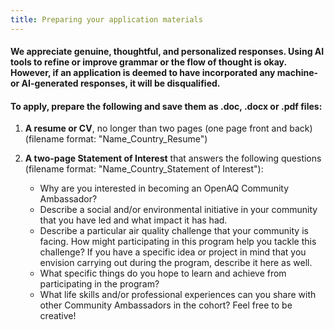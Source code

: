 ```yaml
---
title: Preparing your application materials
---
```

#### We appreciate genuine, thoughtful, and personalized responses. Using AI tools to refine or improve grammar or the flow of thought is okay. However, if an application is deemed to have incorporated any machine- or AI-generated responses, it will be disqualified.

#### To apply, prepare the following and save them as .doc, .docx or .pdf files:

1. **A resume or CV**, no longer than two pages (one page front and back) (filename format: "Name_Country_Resume")
2. **A two-page Statement of Interest** that answers the following questions (filename format: "Name_Country_Statement of Interest"):

   * Why are you interested in becoming an OpenAQ Community Ambassador?
   * Describe a social and/or environmental initiative in your community that you have led and what impact it has had.
   * Describe a particular air quality challenge that your community is facing. How might participating in this program help you tackle this challenge? If you have a specific idea or project in mind that you envision carrying out during the program, describe it here as well.
   * What specific things do you hope to learn and achieve from participating in the program?
   * What life skills and/or professional experiences can you share with other Community Ambassadors in the cohort? Feel free to be creative!
